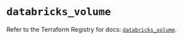 # `databricks_volume`

Refer to the Terraform Registry for docs: [`databricks_volume`](https://registry.terraform.io/providers/databricks/databricks/1.55.0/docs/resources/volume).

